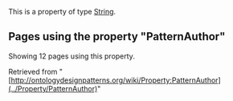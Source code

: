 This is a property of type [String](../Type/String "Type:String").




  


## Pages using the property "PatternAuthor"


Showing 12 pages using this property.



Retrieved from "[http://ontologydesignpatterns.org/wiki/Property:PatternAuthor](../Property/PatternAuthor)"